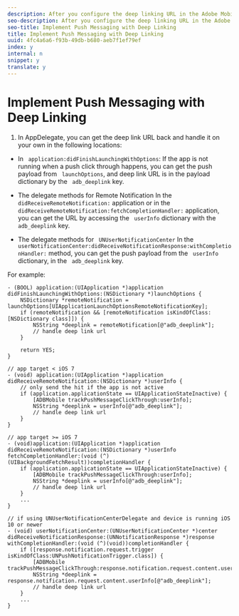 ```yaml
---
description: After you configure the deep linking URL in the Adobe Mobile Services UI, this URL will be in the push payload with the adb_deeplink key.
seo-description: After you configure the deep linking URL in the Adobe Mobile Services UI, this URL will be in the push payload with the adb_deeplink key.
seo-title: Implement Push Messaging with Deep Linking
title: Implement Push Messaging with Deep Linking
uuid: 4fc4a6a6-f93b-49db-b680-aeb7f1ef79ef
index: y
internal: n
snippet: y
translate: y
---
```


# Implement Push Messaging with Deep Linking


1. In AppDelegate, you can get the deep link URL back and handle it on your own in the following locations:



* In ` application:didFinishLaunchingWithOptions`: If the app is not running when a push click through happens, you can get the push payload from ` launchOptions`, and deep link URL is in the payload dictionary by the ` adb_deeplink` key. 

* The delegate methods for Remote Notification In the ` didReceiveRemoteNotification:` application or in the ` didReceiveRemoteNotification:fetchCompletionHandler:` application, you can get the URL by accessing the ` userInfo` dictionary with the ` adb_deeplink` key. 

* The delegate methods for ` UNUserNotificationCenter` In the ` userNotificationCenter:didReceiveNotificationResponse:withCompletionHandler:` method, you can get the push payload from the ` userInfo` dictionary, in the ` adb_deeplink` key. 



For example: 
```
- (BOOL) application:(UIApplication *)application didFinishLaunchingWithOptions:(NSDictionary *)launchOptions {     
    NSDictionary *remoteNotification = launchOptions[UIApplicationLaunchOptionsRemoteNotificationKey]; 
    if (remoteNotification && [remoteNotification isKindOfClass:[NSDictionary class]]) { 
        NSString *deeplink = remoteNotification[@"adb_deeplink"]; 
        // handle deep link url 
    }     
     
    return YES; 
} 
  
// app target < iOS 7 
- (void) application:(UIApplication *)application didReceiveRemoteNotification:(NSDictionary *)userInfo { 
    // only send the hit if the app is not active 
    if (application.applicationState == UIApplicationStateInactive) { 
        [ADBMobile trackPushMessageClickThrough:userInfo]; 
        NSString *deeplink = userInfo[@"adb_deeplink"]; 
        // handle deep link url 
    } 
} 
  
// app target >= iOS 7 
- (void)application:(UIApplication *)application didReceiveRemoteNotification:(NSDictionary *)userInfo fetchCompletionHandler:(void (^)(UIBackgroundFetchResult))completionHandler { 
    if (application.applicationState == UIApplicationStateInactive) { 
        [ADBMobile trackPushMessageClickThrough:userInfo]; 
        NSString *deeplink = userInfo[@"adb_deeplink"]; 
        // handle deep link url 
    } 
    ... 
} 
 
// if using UNUserNotificationCenterDelegate and device is running iOS 10 or newer 
- (void) userNotificationCenter:(UNUserNotificationCenter *)center didReceiveNotificationResponse:(UNNotificationResponse *)response withCompletionHandler:(void (^)(void))completionHandler { 
    if ([response.notification.request.trigger isKindOfClass:UNPushNotificationTrigger.class]) { 
        [ADBMobile trackPushMessageClickThrough:response.notification.request.content.userInfo]; 
        NSString *deeplink = response.notification.request.content.userInfo[@"adb_deeplink"]; 
        // handle deep link url  
    } 
    ... 
}
```


